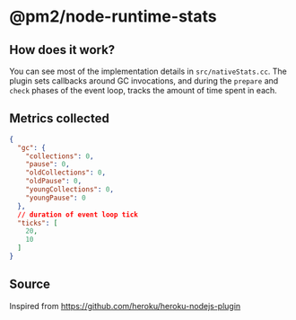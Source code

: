 # @pm2/node-runtime-stats

## How does it work?

You can see most of the implementation details in `src/nativeStats.cc`. The plugin sets callbacks
around GC invocations, and during the `prepare` and `check` phases of the event loop, tracks the
amount of time spent in each.

## Metrics collected

```json
{
  "gc": {
    "collections": 0,
    "pause": 0,
    "oldCollections": 0,
    "oldPause": 0,
    "youngCollections": 0,
    "youngPause": 0
  },
  // duration of event loop tick
  "ticks": [
    20,
    10
  ]
}
```

## Source

Inspired from https://github.com/heroku/heroku-nodejs-plugin